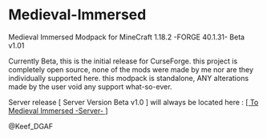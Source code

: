 # Medieval-Immersed
Medieval Immersed Modpack for MineCraft 1.18.2 -FORGE 40.1.31- Beta v1.01

Currently Beta, this is the initial release for CurseForge.
this project is completely open source, none of the mods were made by me nor are they individually supported here.
this modpack is standalone, ANY alterations made by the user void any support what-so-ever.

Server release [ Server Version Beta v1.0 ] will always be located here : [[ To Medieval Immersed -Server- ]](https://drive.google.com/file/d/1dZhL1q3vFmBctPxnljdiVnwJYtm_PKhv/view?usp=sharing)

@Keef_DGAF

